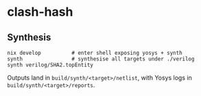 # clash-hash

## Synthesis

```
nix develop          # enter shell exposing yosys + synth
synth                # synthesise all targets under ./verilog
synth verilog/SHA2.topEntity
```

Outputs land in `build/synth/<target>/netlist`, with Yosys logs in `build/synth/<target>/reports`.
